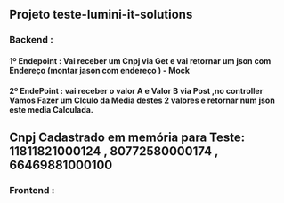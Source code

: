 ##  Projeto teste-lumini-it-solutions

### Backend : 
#### 1º Endepoint : Vai receber um Cnpj via Get e vai retornar um json com Endereço (montar jason com endereço ) - Mock

#### 2º EndePoint : vai receber o valor A e Valor B via Post ,no controller Vamos Fazer um Clculo da Media destes 2 valores e retornar num json este media Calculada.

## Cnpj Cadastrado em memória para Teste: 11811821000124 , 80772580000174 , 66469881000100

### Frontend : 

